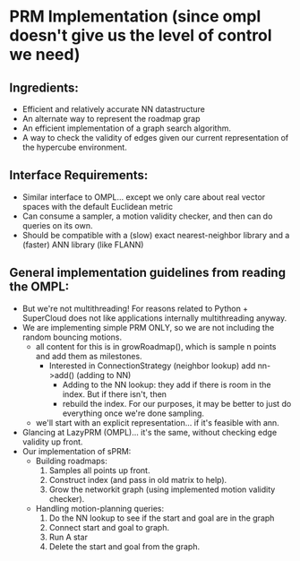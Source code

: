 # PRM Implementation (since ompl doesn't give us the level of control we need)

## Ingredients:
- Efficient and relatively accurate NN datastructure
- An alternate way to represent the roadmap grap
- An efficient implementation of a graph search algorithm.
- A way to check the validity of edges given our current representation of the hypercube environment.

## Interface Requirements:
- Similar interface to OMPL... except we only care about real vector spaces with the default Euclidean metric
- Can consume a sampler, a motion validity checker, and then can do queries on its own.
- Should be compatible with a (slow) exact nearest-neighbor library and a (faster) ANN library (like FLANN)

## General implementation guidelines from reading the OMPL:
* But we're not multithreading! For reasons related to Python + SuperCloud does not like applications
internally multithreading anyway.
* We are implementing simple PRM ONLY, so we are not including the random bouncing motions. 
  - all content for this is in growRoadmap(), which is sample n points and add them as milestones.
    - Interested in ConnectionStrategy (neighbor lookup) add nn->add() (adding to NN)
      - Adding to the NN lookup: they add if there is room in the index. But if there isn't, then
      - rebuild the index. For our purposes, it may be better to just do everything once we're done sampling.
  - we'll start with an explicit representation... if it's feasible with ann.
* Glancing at LazyPRM (OMPL)... it's the same, without checking edge validity up front. 
* Our implementation of sPRM:
  * Building roadmaps:
    1. Samples all points up front.
    2. Construct index (and pass in old matrix to help).
    3. Grow the networkit graph (using implemented motion validity checker).
  * Handling motion-planning queries:
    1. Do the NN lookup to see if the start and goal are in the graph
    2. Connect start and goal to graph.
    3. Run A star
    4. Delete the start and goal from the graph.
  